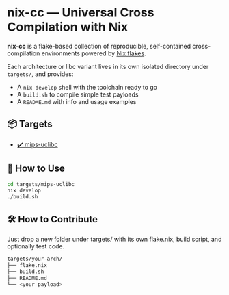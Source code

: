 # nix-cc — Universal Cross Compilation with Nix

**nix-cc** is a flake-based collection of reproducible, self-contained cross-compilation environments powered by [Nix flakes](https://nixos.wiki/wiki/Flakes).

Each architecture or libc variant lives in its own isolated directory under `targets/`, and provides:
- A `nix develop` shell with the toolchain ready to go
- A `build.sh` to compile simple test payloads
- A `README.md` with info and usage examples

## 📦 Targets

- [✔️ mips-uclibc](./targets/mips-uclibc)

## 🚀 How to Use

```bash
cd targets/mips-uclibc
nix develop
./build.sh
```

## 🛠️ How to Contribute
Just drop a new folder under targets/ with its own flake.nix, build script, and optionally test code.

```bash
targets/your-arch/
├── flake.nix
├── build.sh
├── README.md
└── <your payload>
```